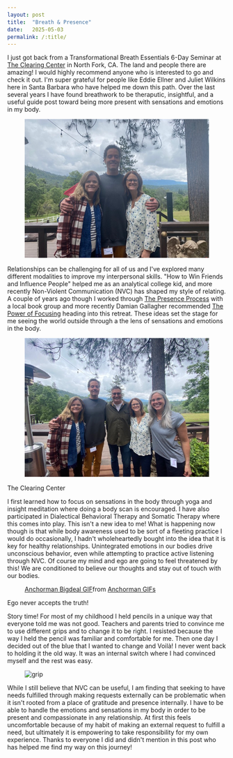 ```yaml
---
layout: post
title:  "Breath & Presence"
date:   2025-05-03
permalink: /:title/
---
```


I just got back from a Transformational Breath Essentials 6-Day Seminar at <a href="https://theclearingcenter.com/">The Clearing Center</a> in North Fork, CA. The land and people there are amazing! I would highly recommend anyone who is interested to go and check it out. I'm super grateful for people like Eddie Ellner and Juliet Wilkins here in Santa Barbara who have helped me down this path. Over the last several years I have found breathwork to be theraputic, insightful, and a useful guide post toward being more present with sensations and emotions in my body.

<div class="sean-blog-image">
  <figure>
    <img alt="image9" class="lazyloaded" src="/assets/images/seanhelvey/2025/image9.jpeg">
  </figure>
</div>

Relationships can be challenging for all of us and I've explored many different modalities to improve my interpersonal skills. "How to Win Friends and Influence People" helped me as an analytical college kid, and more recently Non-Violent Communication (NVC) has shaped my style of relating. A couple of years ago though I worked through  <a href="https://www.goodreads.com/book/show/61315.The_Presence_Process">The Presence Process</a> with a local book group and more recently Damian Gallagher recommended <a href="https://www.goodreads.com/book/show/408265.The_Power_of_Focusing">The Power of Focusing</a> heading into this retreat. These ideas set the stage for me seeing the world outside through a the lens of sensations and emotions in the body.

<div class="sean-blog-image">
  <figure>
    <img alt="image5" class="lazyloaded" src="/assets/images/seanhelvey/2025/image5.jpeg">
  </figure>
    <figcaption>
      The Clearing Center
  </figcaption> 
</div>

I first learned how to focus on sensations in the body through yoga and insight meditation where doing a body scan is encouraged. I have also participated in Dialectical Behavioral Therapy and Somatic Therapy where this comes into play. This isn't a new idea to me! What is happening now though is that while body awareness used to be sort of a fleeting practice I would do occasionally, I hadn't wholeheartedly bought into the idea that it is key for healthy relationships. Unintegrated emotions in our bodies drive unconscious behavior, even while attempting to practice active listening through NVC. Of course my mind and ego are going to feel threatened by this! We are conditioned to believe our thoughts and stay out of touch with our bodies.

<div class="sean-blog-image">
  <figure>
    <div class="tenor-gif-embed" data-postid="5108168" data-share-method="host" data-aspect-ratio="1.78571" data-width="100%"><a href="https://tenor.com/view/anchorman-bigdeal-big-deal-will-ferrell-gif-5108168">Anchorman Bigdeal GIF</a>from <a href="https://tenor.com/search/anchorman-gifs">Anchorman GIFs</a></div> <script type="text/javascript" async src="https://tenor.com/embed.js"></script>
 </figure>
  <figcaption>
    Ego never accepts the truth!
  </figcaption> 
</div>

Story time! For most of my childhood I held pencils in a unique way that everyone told me was not good. Teachers and parents tried to convince me to use different grips and to change it to be right. I resisted because the way I held the pencil was familiar and comfortable for me. Then one day I decided out of the blue that I wanted to change and Voilà! I never went back to holding it the old way. It was an internal switch where I had convinced myself and the rest was easy.

<div class="sean-blog-image">
  <figure>
    <img alt="grip" class="lazyloaded" src="https://gadgetsin.com/uploads/2019/04/uppercase_nimblegrip_silicone_apple_pencil_grip_1.jpg">
  </figure>
</div>

While I still believe that NVC can be useful, I am finding that seeking to have needs fulfilled through making requests externally can be problematic when it isn't rooted from a place of gratitude and presence internally. I have to be able to handle the emotions and sensations in my body in order to be present and compassionate in any relationship. At first this feels uncomfortable because of my habit of making an external request to fulfill a need, but ultimately it is empowering to take responsibility for my own experience. Thanks to everyone I did and didn't mention in this post who has helped me find my way on this journey!